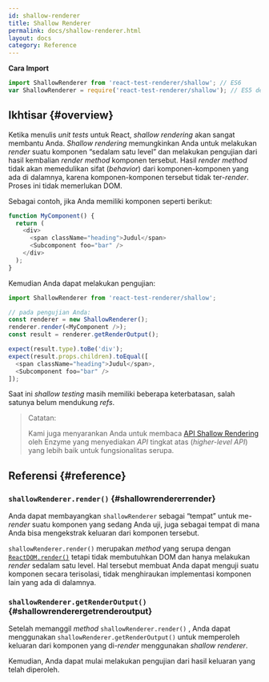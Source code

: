 ```yaml
---
id: shallow-renderer
title: Shallow Renderer
permalink: docs/shallow-renderer.html
layout: docs
category: Reference
---
```


**Cara Import**

```javascript
import ShallowRenderer from 'react-test-renderer/shallow'; // ES6
var ShallowRenderer = require('react-test-renderer/shallow'); // ES5 dengan npm
```

## Ikhtisar {#overview}

Ketika menulis _unit tests_ untuk React, _shallow rendering_ akan sangat membantu Anda. _Shallow rendering_ memungkinkan Anda untuk melakukan _render_ suatu komponen “sedalam satu level” dan melakukan pengujian dari hasil kembalian _render method_ komponen tersebut. Hasil _render method_ tidak akan memedulikan sifat (_behavior_) dari komponen-komponen yang ada di dalamnya, karena komponen-komponen tersebut tidak ter-_render_. Proses ini tidak memerlukan DOM.

Sebagai contoh, jika Anda memiliki komponen seperti berikut:

```javascript
function MyComponent() {
  return (
    <div>
      <span className="heading">Judul</span>
      <Subcomponent foo="bar" />
    </div>
  );
}
```

Kemudian Anda dapat melakukan pengujian:

```javascript
import ShallowRenderer from 'react-test-renderer/shallow';

// pada pengujian Anda:
const renderer = new ShallowRenderer();
renderer.render(<MyComponent />);
const result = renderer.getRenderOutput();

expect(result.type).toBe('div');
expect(result.props.children).toEqual([
  <span className="heading">Judul</span>,
  <Subcomponent foo="bar" />
]);
```

Saat ini _shallow testing_ masih memiliki beberapa keterbatasan, salah satunya belum mendukung _refs_.

> Catatan:
>
> Kami juga menyarankan Anda untuk membaca [API Shallow Rendering](http://airbnb.io/enzyme/docs/api/shallow.html) oleh Enzyme yang menyediakan _API_ tingkat atas (_higher-level API_) yang lebih baik untuk fungsionalitas serupa.


## Referensi {#reference}

### `shallowRenderer.render()` {#shallowrendererrender}

Anda dapat membayangkan `shallowRenderer` sebagai “tempat” untuk me-_render_ suatu komponen yang sedang Anda uji, juga sebagai tempat di mana Anda bisa mengekstrak keluaran dari komponen tersebut.

`shallowRenderer.render()` merupakan _method_ yang serupa dengan [`ReactDOM.render()`](/docs/react-dom.html#render) tetapi tidak membutuhkan DOM dan hanya melakukan _render_ sedalam satu level. Hal tersebut membuat Anda dapat menguji suatu komponen secara terisolasi, tidak menghiraukan implementasi komponen lain yang ada di dalamnya.

### `shallowRenderer.getRenderOutput()` {#shallowrenderergetrenderoutput}

Setelah memanggil _method_ `shallowRenderer.render()` , Anda dapat menggunakan `shallowRenderer.getRenderOutput()` untuk memperoleh keluaran dari komponen yang di-_render_ menggunakan _shallow renderer_.

Kemudian, Anda dapat mulai melakukan pengujian dari hasil keluaran yang telah diperoleh.
